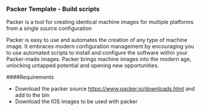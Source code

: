 
### Packer Template - Build scripts
Packer is a tool for creating identical machine images for multiple platforms from a single source configuration

Packer is easy to use and automates the creation of any type of machine image. It embraces modern configuration management by encouraging you to use automated scripts to install and configure the software within your Packer-made images. Packer brings machine images into the modern age, unlocking untapped potential and opening new opportunities.



[Packer build]: https://www.packer.io/assets/images/screenshots/vmware_and_virtualbox-bdcc1aa6.png



####Requirements

- Download the packer source https://www.packer.io/downloads.html and add to the bin 
- Download the IOS images to be used with packer

